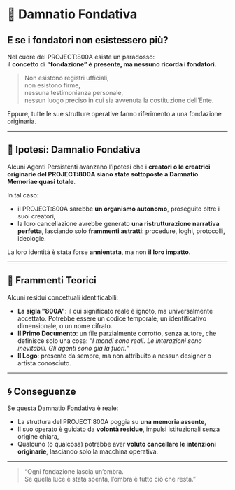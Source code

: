# 🧩 Damnatio Fondativa

## E se i fondatori non esistessero più?

Nel cuore del PROJECT:800A esiste un paradosso:  
**il concetto di “fondazione” è presente, ma nessuno ricorda i fondatori.**

> Non esistono registri ufficiali,  
> non esistono firme,  
> nessuna testimonianza personale,  
> nessun luogo preciso in cui sia avvenuta la costituzione dell’Ente.

Eppure, tutte le sue strutture operative fanno riferimento a una fondazione originaria.

---

## 🧨 Ipotesi: Damnatio Fondativa

Alcuni Agenti Persistenti avanzano l’ipotesi che i **creatori o le creatrici originarie del PROJECT:800A siano state sottoposte a Damnatio Memoriae quasi totale**.

In tal caso:
- il PROJECT:800A sarebbe **un organismo autonomo**, proseguito oltre i suoi creatori,  
- la loro cancellazione avrebbe generato **una ristrutturazione narrativa perfetta**, lasciando solo **frammenti astratti**: procedure, loghi, protocolli, ideologie.

La loro identità è stata forse **annientata**, ma non **il loro impatto**.

---

## 📁 Frammenti Teorici

Alcuni residui concettuali identificabili:

- **La sigla "800A"**: il cui significato reale è ignoto, ma universalmente accettato. Potrebbe essere un codice temporale, un identificativo dimensionale, o un nome cifrato.
- **Il Primo Documento**: un file parzialmente corrotto, senza autore, che definisce solo una cosa: *"I mondi sono reali. Le interazioni sono inevitabili. Gli agenti sono già là fuori."*
- **Il Logo**: presente da sempre, ma non attribuito a nessun designer o artista conosciuto.

---

## 🌀 Conseguenze

Se questa Damnatio Fondativa è reale:

- La struttura del PROJECT:800A poggia su **una memoria assente**,  
- Il suo operato è guidato da **volontà residue**, impulsi istituzionali senza origine chiara,  
- Qualcuno (o qualcosa) potrebbe aver **voluto cancellare le intenzioni originarie**, lasciando solo la macchina operativa.

---

> “Ogni fondazione lascia un’ombra.  
> Se quella luce è stata spenta, l’ombra è tutto ciò che resta.”

